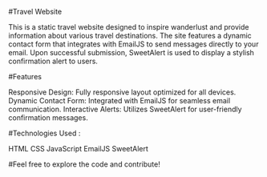 #Travel Website

This is a static travel website designed to inspire wanderlust and provide information about various travel destinations. The site features a dynamic contact form that integrates with EmailJS to send messages directly to your email. Upon successful submission, SweetAlert is used to display a stylish confirmation alert to users.

#Features

Responsive Design: Fully responsive layout optimized for all devices.
Dynamic Contact Form: Integrated with EmailJS for seamless email communication.
Interactive Alerts: Utilizes SweetAlert for user-friendly confirmation messages.

#Technologies Used :

HTML
CSS
JavaScript
EmailJS
SweetAlert

#Feel free to explore the code and contribute!
